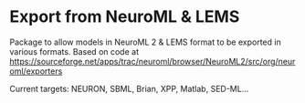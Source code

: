 Export from NeuroML & LEMS
==========================

Package to allow models in NeuroML 2 & LEMS format to be exported in various formats.
Based on code at https://sourceforge.net/apps/trac/neuroml/browser/NeuroML2/src/org/neuroml/exporters

Current targets: NEURON, SBML, Brian, XPP, Matlab, SED-ML...

